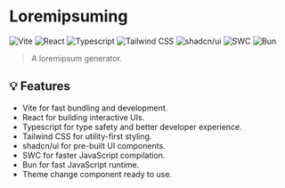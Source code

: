 # Loremipsuming

![Vite](https://img.shields.io/badge/Vite-646CFF?style=flat-square&logo=vite&logoColor=white)
![React](https://img.shields.io/badge/React-61DAFB?style=flat-square&logo=react&logoColor=white)
![Typescript](https://img.shields.io/badge/Typescript-3178C6?style=flat-square&logo=typescript&logoColor=white)
![Tailwind CSS](https://img.shields.io/badge/Tailwind_CSS-38B2AC?style=flat-square&logo=tailwind-css&logoColor=white)
![shadcn/ui](https://img.shields.io/badge/shadcn/ui-000000?style=flat-square&logo=shadcnui&logoColor=white)
![SWC](https://img.shields.io/badge/SWC-yellow?style=flat-square&logo=swc&logoColor=white)
![Bun](https://img.shields.io/badge/Bun-orange?style=flat-square&logo=bun&logoColor=white)

> A loremipsum generator.

## 💡 Features
- Vite for fast bundling and development.
- React for building interactive UIs.
- Typescript for type safety and better developer experience.
- Tailwind CSS for utility-first styling.
- shadcn/ui for pre-built UI components.
- SWC for faster JavaScript compilation.
- Bun for fast JavaScript runtime.
- Theme change component ready to use.